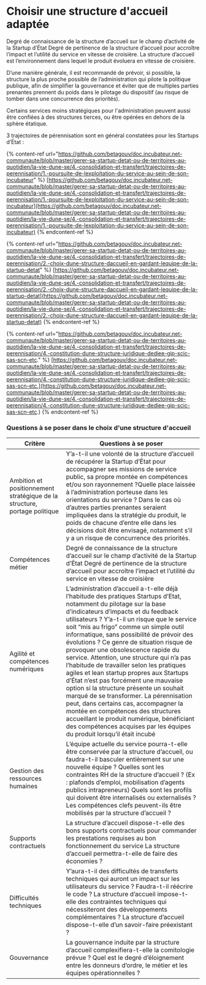# Choisir une structure d'accueil adaptée

Degré de connaissance de la structure d’accueil sur le champ d’activité de la Startup d’État Degré de pertinence de la structure d’accueil pour accroître l’impact et l’utilité du service en vitesse de croisière. La structure d’accueil est l’environnement dans lequel le produit évoluera en vitesse de croisière.

D’une manière générale, il est recommandé de prévoir, si possible, la structure la plus proche possible de l’administration qui pilote la politique publique, afin de simplifier la gouvernance et éviter que de multiples parties prenantes prennent du poids dans le pilotage du dispositif (au risque de tomber dans une concurrence des priorités).

Certains services moins stratégiques pour l'administration peuvent aussi être confiées à des structures tierces, ou être opérées en dehors de la sphère étatique.

3 trajectoires de pérennisation sont en général constatées pour les Startups d’État :

{% content-ref url="https://github.com/betagouv/doc.incubateur.net-communaute/blob/master/gerer-sa-startup-detat-ou-de-territoires-au-quotidien/la-vie-dune-se/4.-consolidation-et-transfert/trajectoires-de-perennisation/1.-poursuite-de-lexploitation-du-service-au-sein-de-son-incubateur" %}
[https://github.com/betagouv/doc.incubateur.net-communaute/blob/master/gerer-sa-startup-detat-ou-de-territoires-au-quotidien/la-vie-dune-se/4.-consolidation-et-transfert/trajectoires-de-perennisation/1.-poursuite-de-lexploitation-du-service-au-sein-de-son-incubateur](https://github.com/betagouv/doc.incubateur.net-communaute/blob/master/gerer-sa-startup-detat-ou-de-territoires-au-quotidien/la-vie-dune-se/4.-consolidation-et-transfert/trajectoires-de-perennisation/1.-poursuite-de-lexploitation-du-service-au-sein-de-son-incubateur)
{% endcontent-ref %}

{% content-ref url="https://github.com/betagouv/doc.incubateur.net-communaute/blob/master/gerer-sa-startup-detat-ou-de-territoires-au-quotidien/la-vie-dune-se/4.-consolidation-et-transfert/trajectoires-de-perennisation/2.-choix-dune-structure-daccueil-en-gardant-lequipe-de-la-startup-detat" %}
[https://github.com/betagouv/doc.incubateur.net-communaute/blob/master/gerer-sa-startup-detat-ou-de-territoires-au-quotidien/la-vie-dune-se/4.-consolidation-et-transfert/trajectoires-de-perennisation/2.-choix-dune-structure-daccueil-en-gardant-lequipe-de-la-startup-detat](https://github.com/betagouv/doc.incubateur.net-communaute/blob/master/gerer-sa-startup-detat-ou-de-territoires-au-quotidien/la-vie-dune-se/4.-consolidation-et-transfert/trajectoires-de-perennisation/2.-choix-dune-structure-daccueil-en-gardant-lequipe-de-la-startup-detat)
{% endcontent-ref %}

{% content-ref url="https://github.com/betagouv/doc.incubateur.net-communaute/blob/master/gerer-sa-startup-detat-ou-de-territoires-au-quotidien/la-vie-dune-se/4.-consolidation-et-transfert/trajectoires-de-perennisation/4.-constitution-dune-structure-juridique-dediee-gip-scic-sas-scn-etc." %}
[https://github.com/betagouv/doc.incubateur.net-communaute/blob/master/gerer-sa-startup-detat-ou-de-territoires-au-quotidien/la-vie-dune-se/4.-consolidation-et-transfert/trajectoires-de-perennisation/4.-constitution-dune-structure-juridique-dediee-gip-scic-sas-scn-etc.](https://github.com/betagouv/doc.incubateur.net-communaute/blob/master/gerer-sa-startup-detat-ou-de-territoires-au-quotidien/la-vie-dune-se/4.-consolidation-et-transfert/trajectoires-de-perennisation/4.-constitution-dune-structure-juridique-dediee-gip-scic-sas-scn-etc.)
{% endcontent-ref %}

### Questions à se poser dans le choix d'une structure d'accueil

| Critère                                                                   | Questions à se poser                                                                                                                                                                                                                                                                                                                                                                                                                                                                                                                                                                                                                                                                                                                                                                                                                                                        |
| ------------------------------------------------------------------------- | --------------------------------------------------------------------------------------------------------------------------------------------------------------------------------------------------------------------------------------------------------------------------------------------------------------------------------------------------------------------------------------------------------------------------------------------------------------------------------------------------------------------------------------------------------------------------------------------------------------------------------------------------------------------------------------------------------------------------------------------------------------------------------------------------------------------------------------------------------------------------- |
| Ambition et positionnement stratégique de la structure, portage politique | Y’a-t-il une volonté de la structure d’accueil de récupérer la Startup d’État pour accompagner ses missions de service public, sa propre montée en compétences et/ou son rayonnement ?Quelle place laissée à l’administration porteuse dans les orientations du service ? Dans le cas où d’autres parties prenantes seraient impliquées dans la stratégie du produit, le poids de chacune d’entre elle dans les décisions doit être envisagé, notamment s’il y a un risque de concurrence des priorités.                                                                                                                                                                                                                                                                                                                                                                    |
| Compétences métier                                                        | Degré de connaissance de la structure d’accueil sur le champ d’activité de la Startup d’État Degré de pertinence de la structure d’accueil pour accroître l’impact et l’utilité du service en vitesse de croisière                                                                                                                                                                                                                                                                                                                                                                                                                                                                                                                                                                                                                                                          |
| Agilité et compétences numériques                                         | L’administration d’accueil a-t-elle déjà l’habitude des pratiques Startups d’Etat, notamment du pilotage sur la base d’indicateurs d’impacts et du feedback utilisateurs ? Y’a-t-il un risque que le service soit “mis au frigo” comme un simple outil informatique, sans possibilité de prévoir des évolutions ? Ce genre de situation risque de provoquer une obsolescence rapide du service. Attention, une structure qui n’a pas l’habitude de travailler selon les pratiques agiles et lean startup propres aux Startups d’État n’est pas forcément une mauvaise option si la structure présente un souhait marqué de se transformer. La pérennisation peut, dans certains cas, accompagner la montée en compétences des structures accueillant le produit numérique, bénéficiant des compétences acquises par les équipes du produit lorsqu’il était incubé |
| Gestion des ressources humaines                                           | L’équipe actuelle du service pourra-t-elle être conservée par la structure d’accueil, ou faudra-t-il basculer entièrement sur une nouvelle équipe ? Quelles sont les contraintes RH de la structure d’accueil ? (Ex : plafonds d’emploi, mobilisation d’agents publics intrapreneurs) Quels sont les profils qui doivent être internalisés ou externalisés ? Les compétences clefs peuvent-ils être mobilisés par la structure d’accueil ?                                                                                                                                                                                                                                                                                                                                                                                                                                  |
| Supports contractuels                                                     | La structure d’accueil dispose-t-elle des bons supports contractuels pour commander les prestations requises au bon fonctionnement du service La structure d’accueil permettra-t-elle de faire des économies ?                                                                                                                                                                                                                                                                                                                                                                                                                                                                                                                                                                                                                                                              |
| Difficultés techniques                                                    | Y’aura-t-il des difficultés de transferts techniques qui auront un impact sur les utilisateurs du service ? Faudra-t-il réécrire le code ? La structure d’accueil impose-t-elle des contraintes techniques qui nécessiteront des développements complémentaires ? La structure d’accueil dispose-t-elle d’un savoir-faire préexistant ?                                                                                                                                                                                                                                                                                                                                                                                                                                                                                                                                     |
| Gouvernance                                                               | La gouvernance induite par la structure d’accueil complexifiera-t-elle la comitologie prévue ? Quel est le degré d’éloignement entre les donneurs d’ordre, le métier et les équipes opérationnelles ?                                                                                                                                                                                                                                                                                                                                                                                                                                                                                                                                                                                                                                                                       |
